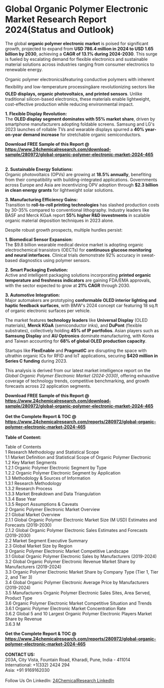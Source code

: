 <h1>Global Organic Polymer Electronic Market Research Report 2024(Status and Outlook)</h1><p>The global <strong>organic polymer electronic market</strong> is poised for significant growth, projected to expand from <strong>USD 786.4 million in 2024 to USD 1.65 billion by 2030</strong>, achieving a <strong>CAGR of 13.1% during 2024-2030</strong>. This surge is fueled by escalating demand for flexible electronics and sustainable material solutions across industries ranging from consumer electronics to renewable energy.</p><p>Organic polymer electronicsâfeaturing conductive polymers with inherent flexibility and low-temperature processingâare revolutionizing sectors like <strong>OLED displays, organic photovoltaics, and printed sensors</strong>. Unlike traditional silicon-based electronics, these materials enable lightweight, cost-effective production while reducing environmental impact.</p><p><strong>1. Flexible Display Revolution:</strong><br>
The <strong>OLED display segment dominates with 55% market share</strong>, driven by smartphone manufacturers adopting foldable screens. Samsung and LG's 2023 launches of rollable TVs and wearable displays spurred a <strong>40% year-on-year demand increase</strong> for stretchable organic semiconductors.</p><div><b>Download FREE Sample of this Report @ 
            <a href="https://www.24chemicalresearch.com/download-sample/280972/global-organic-polymer-electronic-market-2024-465">
            https://www.24chemicalresearch.com/download-sample/280972/global-organic-polymer-electronic-market-2024-465</a></b></div><br><p><strong>2. Sustainable Energy Solutions:</strong><br>
Organic photovoltaics (OPVs) are growing at <strong>18.5% annually</strong>, benefiting from their compatibility with building-integrated applications. Governments across Europe and Asia are incentivizing OPV adoption through <strong>$2.3 billion in clean energy grants</strong> for lightweight solar solutions.</p><p><strong>3. Manufacturing Efficiency Gains:</strong><br>
Transition to <strong>roll-to-roll printing technologies</strong> has slashed production costs by 30-35% compared to conventional lithography. Industry leaders like BASF and Merck KGaA report <strong>55% higher R&amp;D investments</strong> in scalable organic material deposition techniques in 2023 alone.</p><p>Despite robust growth prospects, multiple hurdles persist:</p><p><strong>1. Biomedical Sensor Expansion:</strong><br>
The $9.8 billion wearable medical device market is adopting organic electrochemical transistors (OECTs) for <strong>continuous glucose monitoring and neural interfaces</strong>. Clinical trials demonstrate 92% accuracy in sweat-based diagnostics using polymer sensors.</p><p><strong>2. Smart Packaging Evolution:</strong><br>
Active and intelligent packaging solutions incorporating <strong>printed organic temperature and freshness indicators</strong> are gaining FDA/EMA approvals, with the sector expected to grow at <strong>21% CAGR</strong> through 2030.</p><p><strong>3. Automotive Integration:</strong><br>
Major automakers are prototyping <strong>conformable OLED interior lighting and haptic feedback surfaces</strong>, with BMW's 2024 concept car featuring 18 sq.ft of organic electronic surfaces per vehicle.</p><p>The market features <strong>technology leaders</strong> like <strong>Universal Display</strong> (OLED materials), <strong>Merck KGaA</strong> (semiconductor inks), and <strong>DuPont</strong> (flexible substrates), collectively holding <strong>45% of IP portfolios</strong>. Asian players such as <strong>Samsung Display</strong> and <strong>AU Optronics</strong> dominate manufacturing, with Korea and Taiwan accounting for <strong>68% of global OLED production capacity</strong>.</p><p>Startups like <strong>FlexEnable</strong> and <strong>PragmatIC</strong> are disrupting the space with ultrathin organic ICs for RFID and IoT applications, securing <strong>$420 million in Series C funding</strong> during 2023.</p><p>This analysis is derived from our latest market intelligence report on the <em>Global Organic Polymer Electronic Market (2024-2030)</em>, offering exhaustive coverage of technology trends, competitive benchmarking, and growth forecasts across 22 application segments.</p><div><b>Download FREE Sample of this Report @ 
            <a href="https://www.24chemicalresearch.com/download-sample/280972/global-organic-polymer-electronic-market-2024-465">
            https://www.24chemicalresearch.com/download-sample/280972/global-organic-polymer-electronic-market-2024-465</a></b></div><br><div><b>Get the Complete Report & TOC @ 
            <a href="https://www.24chemicalresearch.com/reports/280972/global-organic-polymer-electronic-market-2024-465">
            https://www.24chemicalresearch.com/reports/280972/global-organic-polymer-electronic-market-2024-465</a></b></div><br>
            <b>Table of Content:</b><p>Table of Contents<br />
 1 Research Methodology and Statistical Scope<br />
 1.1 Market Definition and Statistical Scope of Organic Polymer Electronic<br />
 1.2 Key Market Segments<br />
 1.2.1 Organic Polymer Electronic Segment by Type<br />
 1.2.2 Organic Polymer Electronic Segment by Application<br />
 1.3 Methodology & Sources of Information<br />
 1.3.1 Research Methodology<br />
 1.3.2 Research Process<br />
 1.3.3 Market Breakdown and Data Triangulation<br />
 1.3.4 Base Year<br />
 1.3.5 Report Assumptions & Caveats<br />
 2 Organic Polymer Electronic Market Overview<br />
 2.1 Global Market Overview<br />
 2.1.1 Global Organic Polymer Electronic Market Size (M USD) Estimates and Forecasts (2019-2030)<br />
 2.1.2 Global Organic Polymer Electronic Sales Estimates and Forecasts (2019-2030)<br />
 2.2 Market Segment Executive Summary<br />
 2.3 Global Market Size by Region<br />
 3 Organic Polymer Electronic Market Competitive Landscape<br />
 3.1 Global Organic Polymer Electronic Sales by Manufacturers (2019-2024)<br />
 3.2 Global Organic Polymer Electronic Revenue Market Share by Manufacturers (2019-2024)<br />
 3.3 Organic Polymer Electronic Market Share by Company Type (Tier 1, Tier 2, and Tier 3)<br />
 3.4 Global Organic Polymer Electronic Average Price by Manufacturers (2019-2024)<br />
 3.5 Manufacturers Organic Polymer Electronic Sales Sites, Area Served, Product Type<br />
 3.6 Organic Polymer Electronic Market Competitive Situation and Trends<br />
 3.6.1 Organic Polymer Electronic Market Concentration Rate<br />
 3.6.2 Global 5 and 10 Largest Organic Polymer Electronic Players Market Share by Revenue<br />
 3.6.3 M</p><div><b>Get the Complete Report & TOC @ 
            <a href="https://www.24chemicalresearch.com/reports/280972/global-organic-polymer-electronic-market-2024-465">
            https://www.24chemicalresearch.com/reports/280972/global-organic-polymer-electronic-market-2024-465</a></b></div><br><b>CONTACT US:</b><br>
            203A, City Vista, Fountain Road, Kharadi, Pune, India - 411014<br>
            International: +1(332) 2424 294<br>
            Asia: +91 9169162030 <br><br>
            Follow Us On LinkedIn: <a href="https://www.linkedin.com/company/24chemicalresearch/">24ChemicalResearch LinkedIn</a>